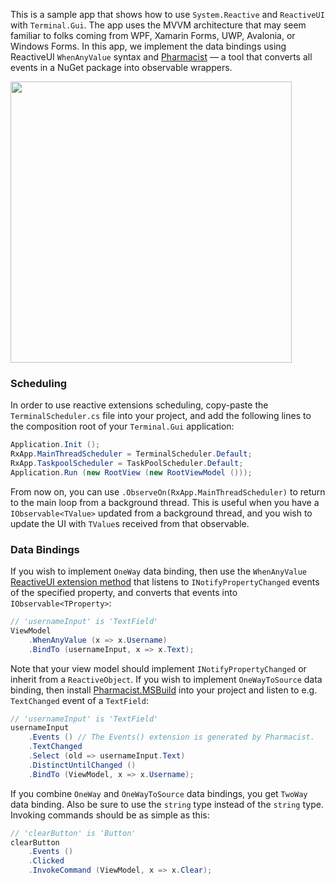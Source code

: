 This is a sample app that shows how to use `System.Reactive` and `ReactiveUI` with `Terminal.Gui`. The app uses the MVVM architecture that may seem familiar to folks coming from WPF, Xamarin Forms, UWP, Avalonia, or Windows Forms. In this app, we implement the data bindings using ReactiveUI `WhenAnyValue` syntax and [Pharmacist](https://github.com/reactiveui/pharmacist) — a tool that converts all events in a NuGet package into observable wrappers.

<img src="https://user-images.githubusercontent.com/6759207/94748621-646a7280-038a-11eb-8ea0-34629dc799b3.gif" width="450">

### Scheduling

In order to use reactive extensions scheduling, copy-paste the `TerminalScheduler.cs` file into your project, and add the following lines to the composition root of your `Terminal.Gui` application:

```cs
Application.Init ();
RxApp.MainThreadScheduler = TerminalScheduler.Default;
RxApp.TaskpoolScheduler = TaskPoolScheduler.Default;
Application.Run (new RootView (new RootViewModel ()));
```

From now on, you can use `.ObserveOn(RxApp.MainThreadScheduler)` to return to the main loop from a background thread. This is useful when you have a `IObservable<TValue>` updated from a background thread, and you wish to update the UI with `TValue`s received from that observable.

### Data Bindings

If you wish to implement `OneWay` data binding, then use the `WhenAnyValue` [ReactiveUI extension method](https://www.reactiveui.net../docs/handbook/when-any/) that listens to `INotifyPropertyChanged` events of the specified property, and converts that events into `IObservable<TProperty>`:

```cs
// 'usernameInput' is 'TextField' 
ViewModel
	.WhenAnyValue (x => x.Username)
	.BindTo (usernameInput, x => x.Text);
```

Note that your view model should implement `INotifyPropertyChanged` or inherit from a `ReactiveObject`. If you wish to implement `OneWayToSource` data binding, then install [Pharmacist.MSBuild](https://github.com/reactiveui/pharmacist) into your project and listen to e.g. `TextChanged` event of a `TextField`:

```cs
// 'usernameInput' is 'TextField'
usernameInput
	.Events () // The Events() extension is generated by Pharmacist.
	.TextChanged
	.Select (old => usernameInput.Text)
	.DistinctUntilChanged ()
	.BindTo (ViewModel, x => x.Username);
```

If you combine `OneWay` and `OneWayToSource` data bindings, you get `TwoWay` data binding. Also be sure to use the `string` type instead of the `string` type. Invoking commands should be as simple as this:
```cs
// 'clearButton' is 'Button'
clearButton
	.Events ()
	.Clicked
	.InvokeCommand (ViewModel, x => x.Clear);
```